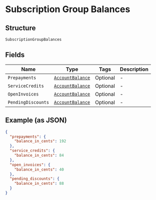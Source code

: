 
# Subscription Group Balances

## Structure

`SubscriptionGroupBalances`

## Fields

| Name | Type | Tags | Description |
|  --- | --- | --- | --- |
| `Prepayments` | [`AccountBalance`](../../doc/models/account-balance.md) | Optional | - |
| `ServiceCredits` | [`AccountBalance`](../../doc/models/account-balance.md) | Optional | - |
| `OpenInvoices` | [`AccountBalance`](../../doc/models/account-balance.md) | Optional | - |
| `PendingDiscounts` | [`AccountBalance`](../../doc/models/account-balance.md) | Optional | - |

## Example (as JSON)

```json
{
  "prepayments": {
    "balance_in_cents": 192
  },
  "service_credits": {
    "balance_in_cents": 84
  },
  "open_invoices": {
    "balance_in_cents": 40
  },
  "pending_discounts": {
    "balance_in_cents": 88
  }
}
```

